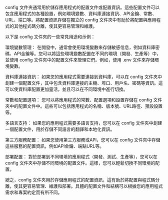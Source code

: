 config 文件夾通常用於儲存應用程式的配置文件或配置資訊。這些配置文件可以包含應用程式的各種設置，例如環境變數、資料庫連接資訊、API金鑰、常數、URL、端口等。將配置資訊存儲在獨立的 config 文件夾中有助於將配置與應用程式的其他程式碼分離，使其更容易管理和維護。

以下是 config 文件夾的一些常見用途和示例：

環境變數管理： 在開發中，通常會使用環境變數來存儲敏感信息，例如資料庫密碼、API金鑰等。您可以將這些環境變數配置在不同的環境（開發、生產等）中，並使用 config 文件夾中的配置文件來管理它們。例如，使用 .env 文件來存儲環境變數。

資料庫連接資訊： 如果您的應用程式需要連接到資料庫，可以在 config 文件夾中創建一個配置文件，其中包含資料庫連接的主機、埠口、用戶名、密碼等資訊。這可以使資料庫配置更加靈活，並且可以在不同環境中進行切換。

常數和配置選項： 您可以將應用程式的常數、配置選項和設置存儲在 config 文件夾中的配置文件中。這些可以包括應用程式的名稱、版本號、URL路徑、預設設置等。

多語言支持： 如果您的應用程式需要多語言支持，您可以在 config 文件夾中創建一個配置文件，用於存儲不同語言的翻譯和本地化資訊。

第三方服務配置： 如果您使用第三方服務或API，您可以在 config 文件夾中存儲這些服務的配置資訊，例如API金鑰、端點URL等。

部署配置： 對於部署到不同環境的應用程式（開發、測試、生產等），您可以在 config 文件夾中存儲不同環境的配置文件。這樣，您可以輕鬆切換不同環境的配置。

總之，config 文件夾用於存儲應用程式的配置資訊，這有助於將配置與程式碼分離，使其更容易管理、維護和部署。具體的配置文件和結構可以根據您的應用程式需求和專案約定而有所不同。